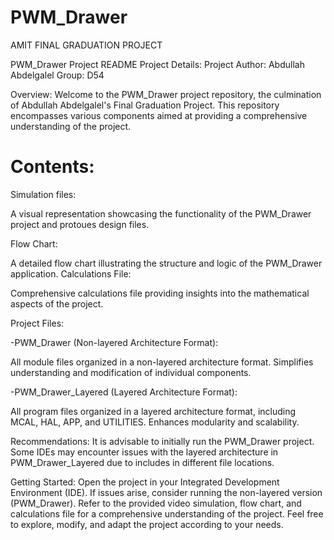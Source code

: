 # PWM_Drawer
AMIT FINAL GRADUATION PROJECT


PWM_Drawer Project README
Project Details:
Project Author: Abdullah Abdelgalel
Group: D54

Overview:
Welcome to the PWM_Drawer project repository, the culmination of Abdullah Abdelgalel's Final Graduation Project. This repository encompasses various components aimed at providing a comprehensive understanding of the project.

# Contents:

Simulation files:

A visual representation showcasing the functionality of the PWM_Drawer project and protoues design files.

Flow Chart:

A detailed flow chart illustrating the structure and logic of the PWM_Drawer application.
Calculations File:

Comprehensive calculations file providing insights into the mathematical aspects of the project.

Project Files:

-PWM_Drawer (Non-layered Architecture Format):

All module files organized in a non-layered architecture format. Simplifies understanding and modification of individual components.

-PWM_Drawer_Layered (Layered Architecture Format):

All program files organized in a layered architecture format, including MCAL, HAL, APP, and UTILITIES. Enhances modularity and scalability.

Recommendations:
It is advisable to initially run the PWM_Drawer project. Some IDEs may encounter issues with the layered architecture in PWM_Drawer_Layered due to includes in different file locations.

Getting Started:
Open the project in your Integrated Development Environment (IDE).
If issues arise, consider running the non-layered version (PWM_Drawer).
Refer to the provided video simulation, flow chart, and calculations file for a comprehensive understanding of the project.
Feel free to explore, modify, and adapt the project according to your needs.
